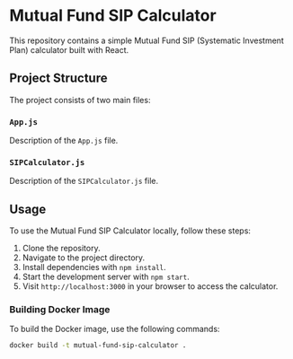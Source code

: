 # Mutual Fund SIP Calculator

This repository contains a simple Mutual Fund SIP (Systematic Investment Plan) calculator built with React.

## Project Structure

The project consists of two main files:

### `App.js`

Description of the `App.js` file.

### `SIPCalculator.js`

Description of the `SIPCalculator.js` file.

## Usage

To use the Mutual Fund SIP Calculator locally, follow these steps:

1. Clone the repository.
2. Navigate to the project directory.
3. Install dependencies with `npm install`.
4. Start the development server with `npm start`.
5. Visit `http://localhost:3000` in your browser to access the calculator.

### Building Docker Image

To build the Docker image, use the following commands:

```bash
docker build -t mutual-fund-sip-calculator .
